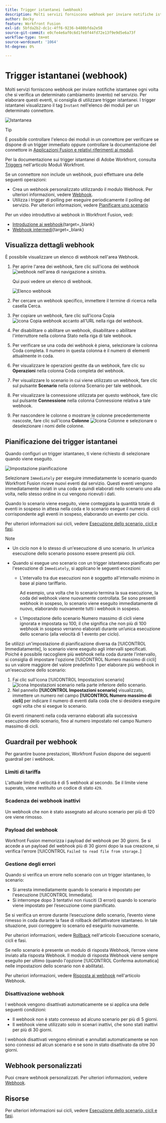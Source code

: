 ```yaml
---
title: Trigger istantanei (webhook)
description: Molti servizi forniscono webhook per inviare notifiche istantanee ogni volta che si verifica una certa modifica nel servizio. Per elaborare queste notifiche, ti consigliamo di utilizzare trigger istantanei. Questo articolo descrive l’utilizzo e la funzionalità dei trigger istantanei in Adobe Workfront Fusion.
author: Becky
feature: Workfront Fusion
exl-id: 5bfda2b2-dc1c-4ff6-9236-b480bfda2e58
source-git-commit: e0cfe4e6af0c6d1fe8f44fd72e13f9e9d5e6a73f
workflow-type: tm+mt
source-wordcount: '1064'
ht-degree: 0%

---
```


# Trigger istantanei (webhook)

Molti servizi forniscono webhook per inviare notifiche istantanee ogni volta che si verifica un determinato cambiamento (evento) nel servizio. Per elaborare questi eventi, si consiglia di utilizzare trigger istantanei. I trigger istantanei visualizzano il tag `Instant` nell&#39;elenco dei moduli per un determinato connettore.

![Istantanea](assets/instant.png)

>[!TIP]
>
>È possibile controllare l&#39;elenco dei moduli in un connettore per verificare se dispone di un trigger immediato oppure controllare la documentazione del connettore in [Applicazioni Fusion e relativi riferimenti ai moduli](/help/workfront-fusion/references/apps-and-modules/apps-and-modules-toc.md).
>
>Per la documentazione sui trigger istantanei di Adobe Workfront, consulta [Triggers](/help/workfront-fusion/references/apps-and-modules/adobe-connectors/workfront-modules.md#triggers) nell&#39;articolo Moduli Workfront.

Se un connettore non include un webhook, puoi effettuare una delle seguenti operazioni:

* Crea un webhook personalizzato utilizzando il modulo Webhook.
Per ulteriori informazioni, vedere [Webhook](/help/workfront-fusion/references/apps-and-modules/universal-connectors/webhooks-updated.md).
* Utilizza i trigger di polling per eseguire periodicamente il polling del servizio.
Per ulteriori informazioni, vedere [Pianificare uno scenario](/help/workfront-fusion/create-scenarios/config-scenarios-settings/schedule-a-scenario.md)

Per un video introduttivo ai webhook in Workfront Fusion, vedi:

* [Introduzione ai webhook](https://video.tv.adobe.com/v/3427025/){target=_blank}
* [Webhook intermedi](https://video.tv.adobe.com/v/3427030/){target=_blank}

## Visualizza dettagli webhook

È possibile visualizzare un elenco di webhook nell&#39;area Webhook.

1. Per aprire l&#39;area dei webhook, fare clic sull&#39;icona dei webhook ![webhook](assets/webhooks-icon.png) nell&#39;area di navigazione a sinistra.

   Qui puoi vedere un elenco di webhook.

   ![Elenco webhook](assets/list-of-webhooks.png)

1. Per cercare un webhook specifico, immettere il termine di ricerca nella casella Cerca.
1. Per copiare un webhook, fare clic sull&#39;icona Copia ![icona Copia webhook](assets/copy-webhook-icon.png) accanto all&#39;URL nella riga del webhook.
1. Per disabilitare o abilitare un webhook, disabilitare o abilitare l&#39;interruttore nella colonna Stato nella riga di tale webhook.
1. Per verificare se una coda dei webhook è piena, selezionare la colonna Coda completa. Il numero in questa colonna è il numero di elementi attualmente in coda.
1. Per visualizzare le operazioni gestite da un webhook, fare clic su **Operazioni** nella colonna Coda completa del webhook.
1. Per visualizzare lo scenario in cui viene utilizzato un webhook, fare clic sul pulsante **Scenario** nella colonna Scenario per tale webhook.
1. Per visualizzare la connessione utilizzata per questo webhook, fare clic sul pulsante **Connessione** nella colonna Connessione relativa a tale webhook.
1. Per nascondere le colonne o mostrare le colonne precedentemente nascoste, fare clic sull&#39;icona **Colonne** ![Icona Colonne](assets/glist-column.png) e selezionare o deselezionare i nomi delle colonne.

## Pianificazione dei trigger istantanei

Quando configuri un trigger istantaneo, ti viene richiesto di selezionare quando viene eseguito.

![Impostazione pianificazione](assets/schedule-setting.png)

Selezionare `Immediately` per eseguire immediatamente lo scenario quando Workfront Fusion riceve nuovi eventi dal servizio. Questi eventi vengono immediatamente inviati in una coda e quindi elaborati nello scenario uno alla volta, nello stesso ordine in cui vengono ricevuti i dati.

Quando lo scenario viene eseguito, viene conteggiata la quantità totale di eventi in sospeso in attesa nella coda e lo scenario esegue il numero di cicli corrispondente agli eventi in sospeso, elaborando un evento per ciclo.

Per ulteriori informazioni sui cicli, vedere [Esecuzione dello scenario, cicli e fasi](/help/workfront-fusion/references/scenarios/scenario-execution-cycles-phases.md).

>[!NOTE]
>
>* Un ciclo non è lo stesso di un&#39;esecuzione di uno scenario. In un’unica esecuzione dello scenario possono essere presenti più cicli.
>* Quando si esegue uno scenario con un trigger istantaneo pianificato per l&#39;esecuzione di `Immediately`, si applicano le seguenti eccezioni:
>
>     * L&#39;intervallo tra due esecuzioni non è soggetto all&#39;intervallo minimo in base al piano tariffario.
>
>       Ad esempio, una volta che lo scenario termina la sua esecuzione, la coda del webhook viene nuovamente controllata. Se sono presenti webhook in sospeso, lo scenario viene eseguito immediatamente di nuovo, elaborando nuovamente tutti i webhook in sospeso.
>   
>     * L’impostazione dello scenario Numero massimo di cicli viene ignorata e impostata su 100, il che significa che non più di 100 webhook in sospeso verranno elaborati durante un’unica esecuzione dello scenario (alla velocità di 1 evento per ciclo).
>


Se utilizzi un&#39;impostazione di pianificazione diversa da [!UICONTROL Immediatamente], lo scenario viene eseguito agli intervalli specificati. Poiché è possibile raccogliere più webhook nella coda durante l&#39;intervallo, si consiglia di impostare l&#39;opzione [!UICONTROL Numero massimo di cicli] su un valore maggiore del valore predefinito 1 per elaborare più webhook in un&#39;esecuzione dello scenario:

1. Fai clic sull&#39;icona [!UICONTROL Impostazioni scenario] ![Icona Impostazioni scenario](assets/scenario-settings-icon.png) nella parte inferiore dello scenario.
1. Nel pannello **[!UICONTROL Impostazioni scenario]** visualizzato, immettere un numero nel campo **[!UICONTROL Numero massimo di cicli]** per indicare il numero di eventi dalla coda che si desidera eseguire ogni volta che si esegue lo scenario.

Gli eventi rimanenti nella coda verranno elaborati alla successiva esecuzione dello scenario, fino al numero impostato nel campo Numero massimo di cicli.

## Guardrail per webhook

Per garantire buone prestazioni, Workfront Fusion dispone dei seguenti guardrail per i webhook.

### Limiti di tariffa

L&#39;attuale limite di velocità è di 5 webhook al secondo. Se il limite viene superato, viene restituito un codice di stato `429`.

### Scadenza dei webhook inattivi

Un webhook che non è stato assegnato ad alcuno scenario per più di 120 ore viene rimosso.

### Payload del webhook

Workfront Fusion memorizza i payload del webhook per 30 giorni. Se si accede a un payload del webhook più di 30 giorni dopo la sua creazione, si verifica l&#39;errore [!UICONTROL `Failed to read file from storage.`]

### Gestione degli errori

Quando si verifica un errore nello scenario con un trigger istantaneo, lo scenario:

* Si arresta immediatamente quando lo scenario è impostato per l&#39;esecuzione [!UICONTROL Immediata].
* Si interrompe dopo 3 tentativi non riusciti (3 errori) quando lo scenario viene impostato per l’esecuzione come pianificato.

Se si verifica un errore durante l’esecuzione dello scenario, l’evento viene rimesso in coda durante la fase di rollback dell’attivatore istantaneo. In tale situazione, puoi correggere lo scenario ed eseguirlo nuovamente.

Per ulteriori informazioni, vedere [Rollback](/help/workfront-fusion/references/scenarios/scenario-execution-cycles-phases.md#rollback) nell&#39;articolo Esecuzione scenario, cicli e fasi.

Se nello scenario è presente un modulo di risposta Webhook, l’errore viene inviato alla risposta Webhook. Il modulo di risposta Webhook viene sempre eseguito per ultimo (quando l&#39;opzione [!UICONTROL Conferma automatica] nelle impostazioni dello scenario non è abilitata).

Per ulteriori informazioni, vedere [Risposta ai webhook](/help/workfront-fusion/references/apps-and-modules/universal-connectors/webhooks-updated.md#responding-to-webhooks) nell&#39;articolo Webhook.

### Disattivazione webhook

I webhook vengono disattivati automaticamente se si applica una delle seguenti condizioni:

* Il webhook non è stato connesso ad alcuno scenario per più di 5 giorni.
* Il webhook viene utilizzato solo in scenari inattivi, che sono stati inattivi per più di 30 giorni.

I webhook disattivati vengono eliminati e annullati automaticamente se non sono connessi ad alcun scenario e se sono in stato disattivato da oltre 30 giorni.

## Webhook personalizzati

Puoi creare webhook personalizzati. Per ulteriori informazioni, vedere [Webhook](/help/workfront-fusion/references/apps-and-modules/universal-connectors/webhooks-updated.md).

## Risorse

Per ulteriori informazioni sui cicli, vedere [Esecuzione dello scenario, cicli e fasi](/help/workfront-fusion/references/scenarios/scenario-execution-cycles-phases.md).
